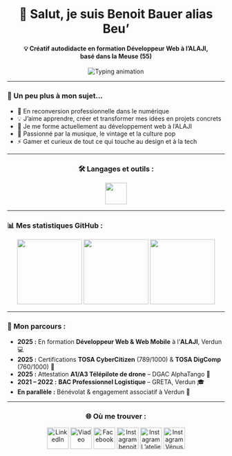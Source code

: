 <h1 align="center">👋 Salut, je suis Benoit Bauer alias Beu’</h1>

<h4 align="center">
💡 Créatif autodidacte en formation Développeur Web à l’ALAJI,<br>
basé dans la Meuse (55)
</h4>

<p align="center">
  <img
    src="https://readme-typing-svg.herokuapp.com?font=Courier+Prime&weight=600&size=22&duration=4000&pause=1200&center=true&vCenter=true&width=900&color=FF8C00&lines=En+formation+Développeur+Web+à+l’ALAJI+🧠💻;En+route+vers+la+création+de+ma+micro-entreprise+🚀💫;Créatif,+curieux+et+déterminé+🎨⚡;Passionné+de+vinyles+et+d’univers+vintage+🎶🕶️;Gamer+dans+l’âme+🎮🔥"
    alt="Typing animation"
  />
</p>


---

### 🧩 Un peu plus à mon sujet…

- 🚀 En reconversion professionnelle dans le numérique  
- 💡 J’aime apprendre, créer et transformer mes idées en projets concrets  
- 🧠 Je me forme actuellement au développement web à l’ALAJI   
- 🎵 Passionné par la musique, le vintage et la culture pop  
- ⚡ Gamer et curieux de tout ce qui touche au design et à la tech  

---

<h3 align="center">🛠️ Langages et outils :</h3>

<p align="center">
  <img src="https://skillicons.dev/icons?i=html,css,js,vscode,github,git,wordpress&theme=dark" height="50" />
</p>

---

### 📊 Mes statistiques GitHub :

<p align="center">
  <img src="https://github-readme-stats.vercel.app/api?username=BenoitBauer&show_icons=true&theme=tokyonight&hide_border=false&border_radius=10" height="150" />
  <img src="https://github-readme-streak-stats.herokuapp.com/?user=BenoitBauer&theme=tokyonight&hide_border=false&border_radius=10" height="150" />
  <img src="https://github-readme-stats.vercel.app/api/top-langs/?username=BenoitBauer&layout=compact&theme=tokyonight&hide_border=false&border_radius=10" height="150" />
</p>

---

<h3>🧭 Mon parcours :</h3>

<ul>
  <li><strong>2025 :</strong> En formation <strong>Développeur Web & Web Mobile</strong> à l’<strong>ALAJI</strong>, Verdun 💻</li>
  <li><strong>2025 :</strong> Certifications <strong>TOSA CyberCitizen</strong> (789/1000) & <strong>TOSA DigComp</strong> (760/1000) 🧠</li>
  <li><strong>2025 :</strong> Attestation <strong>A1/A3 Télépilote de drone</strong> – DGAC AlphaTango 🚁</li>
  <li><strong>2021 – 2022 :</strong> <strong>BAC Professionnel Logistique</strong> – GRETA, Verdun 🎓</li>
  <li><strong>En parallèle :</strong> Bénévolat & engagement associatif à Verdun 🤝</li>
</ul>

---
<h3 align="center">🌐 Où me trouver :</h3>

<p align="center" style="text-decoration:none;">
  <a href="https://www.linkedin.com/in/benoitbauer/" target="_blank" rel="noopener noreferrer" title="LinkedIn" style="text-decoration:none;">
    <img src="https://skillicons.dev/icons?i=linkedin&theme=dark" height="50" alt="LinkedIn" />
  </a>
  <a href="https://viadeo.journaldunet.com/p/benoit-bauer-8088011" target="_blank" rel="noopener noreferrer" title="Viadeo (JDN)" style="text-decoration:none;">
    <img src="https://cdn.simpleicons.org/viadeo" height="50" alt="Viadeo" />
  </a>
  <a href="https://www.facebook.com/benoitbauer.officiel" target="_blank" rel="noopener noreferrer" title="Facebook" style="text-decoration:none;">
    <img src="https://cdn.simpleicons.org/facebook/1877F2" height="50" alt="Facebook" />
  </a>
  <a href="https://www.instagram.com/benoitbaueroff/" target="_blank" rel="noopener noreferrer" title="Instagram — benoitbaueroff" style="text-decoration:none;">
    <img src="https://skillicons.dev/icons?i=instagram&theme=dark" height="50" alt="Instagram benoitbaueroff" />
  </a>
  <a href="https://www.instagram.com/latelier_de_beu/" target="_blank" rel="noopener noreferrer" title="Instagram — L’atelier de Beu’" style="text-decoration:none;">
    <img src="https://skillicons.dev/icons?i=instagram&theme=dark" height="50" alt="Instagram L’atelier de Beu’" />
  </a>
  <a href="https://www.instagram.com/venuslakangal/" target="_blank" rel="noopener noreferrer" title="Instagram — Vénus la Kangal" style="text-decoration:none;">
    <img src="https://skillicons.dev/icons?i=instagram&theme=dark" height="50" alt="Instagram Vénus la Kangal" />
  </a>
</p>






